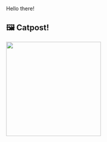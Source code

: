 Hello there!



## 🖼️ Catpost!

<sub>
    <img src="https://cdn2.thecatapi.com/images/2RW2jUXZN.png" height="256">
</sub>

